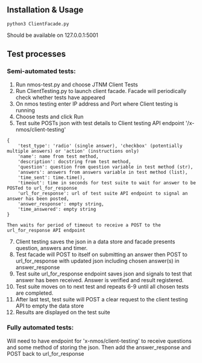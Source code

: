 ## Installation & Usage

`python3 ClientFacade.py`

Should be available on 127.0.0.1:5001

## Test processes

### Semi-automated tests:

1. Run nmos-test.py and choose JTNM Client Tests 
3. Run ClientTesting.py to launch client facade. Facade will periodically check whether tests have appeared
4. On nmos testing enter IP address and Port where Client testing is running
5. Choose tests and click Run
6. Test suite POSTs json with test details to Client testing API endpoint '/x-nmos/client-testing'

```
{
    'test_type': 'radio' (single answer), 'checkbox' (potentially multiple answers) or 'action' (instructions only)
    'name': name from test method,
    'description': docstring from test method,
    'question': question from question variable in test method (str),
    'answers': answers from answers variable in test method (list),
    'time_sent': time.time(),
    'timeout': time in seconds for test suite to wait for answer to be POSTed to url_for_response
    'url_for_response': url of test suite API endpoint to signal an answer has been posted,
    'answer_response': empty string,
    'time_answered': empty string
}
```
    Then waits for period of timeout to receive a POST to the url_for_response API endpoint 

7. Client testing saves the json in a data store and facade presents question, answers and timer.
8. Test facade will POST to itself on submitting an answer then POST to url_for_response with updated json including chosen answer(s) in answer_response
9. Test suite url_for_response endpoint saves json and signals to test that answer has been received. Answer is verified and result registered.
10. Test suite moves on to next test and repeats 6-9 until all chosen tests are completed.
11. After last test, test suite will POST a clear request to the client testing API to empty the data store
12. Results are displayed on the test suite

### Fully automated tests:
Will need to have endpoint for 'x-nmos/client-testing' to receive questions and some method of storing the json. Then add the answer_response and POST back to url_for_response